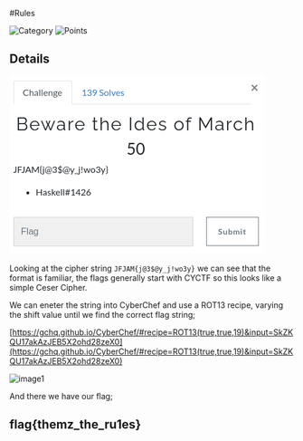 #Rules

![Category](http://img.shields.io/badge/Category-TEST-orange?style=for-the-badge) ![Points](http://img.shields.io/badge/Points-50-brightgreen?style=for-the-badge)

## Details

![Details](https://github.com/CTSecUK/CyberYoddha-CTF-2020/blob/main/images/beware_the_ides_of_march_details.png)

Looking at the cipher string `JFJAM{j@3$@y_j!wo3y}` we can see that the format is familiar, the flags generally start with CYCTF so this looks like a simple Ceser Cipher.

We can eneter the string into CyberChef  and use a ROT13 recipe, varying the shift value until we find the correct flag string;

[https://gchq.github.io/CyberChef/#recipe=ROT13(true,true,19)&input=SkZKQU17akAzJEB5X2ohd28zeX0](https://gchq.github.io/CyberChef/#recipe=ROT13(true,true,19)&input=SkZKQU17akAzJEB5X2ohd28zeX0)

![image1](https://github.com/CTSecUK/DEADFACE_CTF_2021/blob/main/images/test.png)

And there we have our flag;

## flag{themz_the_ru1es}
